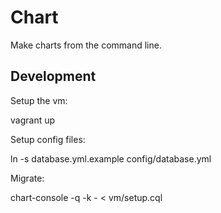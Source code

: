 # Chart

Make charts from the command line.

## Development

Setup the vm:

   vagrant up

Setup config files:

   ln -s database.yml.example config/database.yml

Migrate:

   chart-console -q -k - < vm/setup.cql
